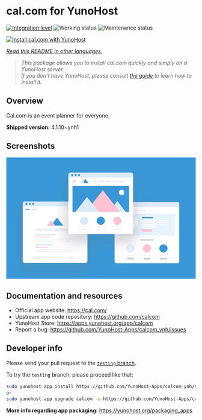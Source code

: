 <!--
N.B.: This README was automatically generated by <https://github.com/YunoHost/apps/tree/master/tools/readme_generator>
It shall NOT be edited by hand.
-->

# cal.com for YunoHost

[![Integration level](https://dash.yunohost.org/integration/calcom.svg)](https://dash.yunohost.org/appci/app/calcom) ![Working status](https://ci-apps.yunohost.org/ci/badges/calcom.status.svg) ![Maintenance status](https://ci-apps.yunohost.org/ci/badges/calcom.maintain.svg)

[![Install cal.com with YunoHost](https://install-app.yunohost.org/install-with-yunohost.svg)](https://install-app.yunohost.org/?app=calcom)

*[Read this README in other languages.](./ALL_README.md)*

> *This package allows you to install cal.com quickly and simply on a YunoHost server.*  
> *If you don't have YunoHost, please consult [the guide](https://yunohost.org/install) to learn how to install it.*

## Overview

Cal.com is an event planner for everyone.

**Shipped version:** 4.1.10~ynh1

## Screenshots

![Screenshot of cal.com](./doc/screenshots/example.jpg)

## Documentation and resources

- Official app website: <https://cal.com/>
- Upstream app code repository: <https://github.com/calcom>
- YunoHost Store: <https://apps.yunohost.org/app/calcom>
- Report a bug: <https://github.com/YunoHost-Apps/calcom_ynh/issues>

## Developer info

Please send your pull request to the [`testing` branch](https://github.com/YunoHost-Apps/calcom_ynh/tree/testing).

To try the `testing` branch, please proceed like that:

```bash
sudo yunohost app install https://github.com/YunoHost-Apps/calcom_ynh/tree/testing --debug
or
sudo yunohost app upgrade calcom -u https://github.com/YunoHost-Apps/calcom_ynh/tree/testing --debug
```

**More info regarding app packaging:** <https://yunohost.org/packaging_apps>
